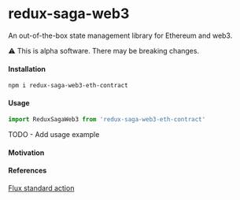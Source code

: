 # redux-saga-web3

An out-of-the-box state management library for Ethereum and web3.

:warning: This is alpha software. There may be breaking changes.

#### Installation

```
npm i redux-saga-web3-eth-contract
```

#### Usage

```js
import ReduxSagaWeb3 from 'redux-saga-web3-eth-contract'
```

TODO - Add usage example

#### Motivation

#### References
[Flux standard action](https://github.com/redux-utilities/flux-standard-action)
